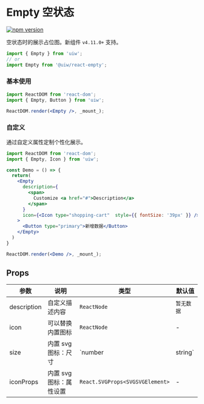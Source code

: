Empty 空状态
===

[![npm version](https://img.shields.io/npm/v/@uiw/react-empty.svg)](https://npmjs.com/@uiw/react-empty)

空状态时的展示占位图。新组件 `v4.11.0+` 支持。

```jsx
import { Empty } from 'uiw';
// or
import Empty from '@uiw/react-empty';
```

### 基本使用

<!--rehype:bgWhite=true&codeSandbox=true&codePen=true-->
```jsx
import ReactDOM from 'react-dom';
import { Empty, Button } from 'uiw';

ReactDOM.render(<Empty />, _mount_);
```

### 自定义

通过自定义属性定制个性化展示。

<!--rehype:bgWhite=true&codeSandbox=true&codePen=true-->
```jsx
import ReactDOM from 'react-dom';
import { Empty, Icon } from 'uiw';

const Demo = () => {
  return(
    <Empty
      description={
        <span>
          Customize <a href="#">Description</a>
        </span>
      }
      icon={<Icon type="shopping-cart"  style={{ fontSize: '39px' }} />}
    >
      <Button type="primary">新增数据</Button>
    </Empty>
  )
}

ReactDOM.render(<Demo />, _mount_);
```

## Props

| 参数 | 说明 | 类型 | 默认值 |
|--------- |-------- |--------- |-------- |
| description | 自定义描述内容 | `ReactNode` | `暂无数据` |
| icon | 可以替换内置图标 | `ReactNode` | - |
| size | 内置 svg 图标：尺寸 | `number | string` | - |
| iconProps | 内置 svg 图标：属性设置| `React.SVGProps<SVGSVGElement>` | - |
